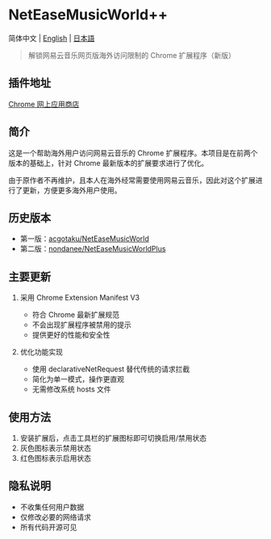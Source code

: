 # NetEaseMusicWorld++

简体中文 | [English](README_EN.md) | [日本語](README_JA.md)

> 解锁网易云音乐网页版海外访问限制的 Chrome 扩展程序（新版）

## 插件地址

[Chrome 网上应用商店](https://chromewebstore.google.com/detail/neteasemusicworld++/ibglohpjgdhkmhmfpdibjgmjjmccafmh)

## 简介

这是一个帮助海外用户访问网易云音乐的 Chrome 扩展程序。本项目是在前两个版本的基础上，针对 Chrome 最新版本的扩展要求进行了优化。

由于原作者不再维护，且本人在海外经常需要使用网易云音乐，因此对这个扩展进行了更新，方便更多海外用户使用。




## 历史版本

- 第一版：[acgotaku/NetEaseMusicWorld](https://github.com/acgotaku/NetEaseMusicWorld)
- 第二版：[nondanee/NetEaseMusicWorldPlus](https://github.com/nondanee/NetEaseMusicWorldPlus)

## 主要更新

1. 采用 Chrome Extension Manifest V3
   - 符合 Chrome 最新扩展规范
   - 不会出现扩展程序被禁用的提示
   - 提供更好的性能和安全性

2. 优化功能实现
   - 使用 declarativeNetRequest 替代传统的请求拦截
   - 简化为单一模式，操作更直观
   - 无需修改系统 hosts 文件

## 使用方法

1. 安装扩展后，点击工具栏的扩展图标即可切换启用/禁用状态
2. 灰色图标表示禁用状态
3. 红色图标表示启用状态

## 隐私说明

- 不收集任何用户数据
- 仅修改必要的网络请求
- 所有代码开源可见